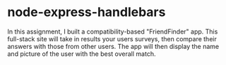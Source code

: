 # node-express-handlebars

In this assignment, I built a compatibility-based "FriendFinder" app. This full-stack site will take in results your users surveys, then compare their answers with those from other users. The app will then display the name and picture of the user with the best overall match.
